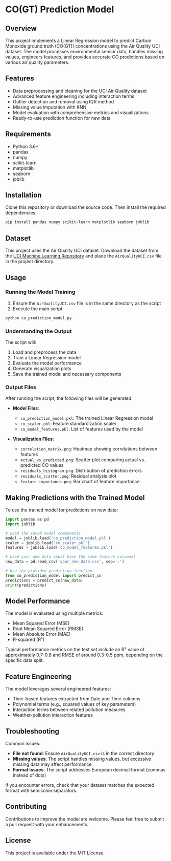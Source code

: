 # CO(GT) Prediction Model

## Overview
This project implements a Linear Regression model to predict Carbon Monoxide ground truth (CO(GT)) concentrations using the Air Quality UCI dataset. The model processes environmental sensor data, handles missing values, engineers features, and provides accurate CO predictions based on various air quality parameters.

## Features
- Data preprocessing and cleaning for the UCI Air Quality dataset
- Advanced feature engineering including interaction terms
- Outlier detection and removal using IQR method
- Missing value imputation with KNN
- Model evaluation with comprehensive metrics and visualizations
- Ready-to-use prediction function for new data

## Requirements
- Python 3.6+
- pandas
- numpy
- scikit-learn
- matplotlib
- seaborn
- joblib

## Installation

Clone this repository or download the source code. Then install the required dependencies:

```bash
pip install pandas numpy scikit-learn matplotlib seaborn joblib
```

## Dataset

This project uses the Air Quality UCI dataset. Download the dataset from the [UCI Machine Learning Repository](https://archive.ics.uci.edu/ml/datasets/Air+Quality) and place the `AirQualityUCI.csv` file in the project directory.

## Usage

### Running the Model Training

1. Ensure the `AirQualityUCI.csv` file is in the same directory as the script
2. Execute the main script:

```bash
python co_prediction_model.py
```

### Understanding the Output

The script will:
1. Load and preprocess the data
2. Train a Linear Regression model
3. Evaluate the model performance
4. Generate visualization plots
5. Save the trained model and necessary components

### Output Files

After running the script, the following files will be generated:

- **Model Files**:
  - `co_prediction_model.pkl`: The trained Linear Regression model
  - `co_scaler.pkl`: Feature standardization scaler
  - `co_model_features.pkl`: List of features used by the model

- **Visualization Files**:
  - `correlation_matrix.png`: Heatmap showing correlations between features
  - `actual_vs_predicted.png`: Scatter plot comparing actual vs. predicted CO values
  - `residuals_histogram.png`: Distribution of prediction errors
  - `residuals_scatter.png`: Residual analysis plot
  - `feature_importance.png`: Bar chart of feature importance

## Making Predictions with the Trained Model

To use the trained model for predictions on new data:

```python
import pandas as pd
import joblib

# Load the saved model components
model = joblib.load('co_prediction_model.pkl')
scaler = joblib.load('co_scaler.pkl')
features = joblib.load('co_model_features.pkl')

# Load your new data (must have the same feature columns)
new_data = pd.read_csv('your_new_data.csv', sep=';')

# Use the provided prediction function 
from co_prediction_model import predict_co
predictions = predict_co(new_data)
print(predictions)
```

## Model Performance

The model is evaluated using multiple metrics:
- Mean Squared Error (MSE)
- Root Mean Squared Error (RMSE)
- Mean Absolute Error (MAE)
- R-squared (R²)

Typical performance metrics on the test set include an R² value of approximately 0.7-0.8 and RMSE of around 0.3-0.5 ppm, depending on the specific data split.

## Feature Engineering

The model leverages several engineered features:
- Time-based features extracted from Date and Time columns
- Polynomial terms (e.g., squared values of key parameters)
- Interaction terms between related pollution measures
- Weather-pollution interaction features

## Troubleshooting

Common issues:
- **File not found**: Ensure `AirQualityUCI.csv` is in the correct directory
- **Missing values**: The script handles missing values, but excessive missing data may affect performance
- **Format issues**: The script addresses European decimal format (commas instead of dots)

If you encounter errors, check that your dataset matches the expected format with semicolon separators.

## Contributing

Contributions to improve the model are welcome. Please feel free to submit a pull request with your enhancements.

## License

This project is available under the MIT License.